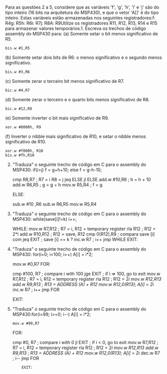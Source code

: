 Para as questões 2 a 5, considere que as variáveis 'f', 'g', 'h', 'i' e 'j' são do tipo inteiro (16 bits na arquitetura do MSP430), e que o vetor 'A[]' é do tipo inteiro. Estas variáveis estão armazenadas nos seguintes registradores:f: R4g: R5h: R6i: R7j: R8A: R9Utilize os registradores R11, R12, R13, R14 e R15 para armazenar valores temporários.1. Escreva os trechos de código assembly do MSP430 para:
(a) Somente setar o bit menos significativo de R5.

    bis.w #1,R5
(b) Somente setar dois bits de R6: o menos significativo e o segundo menos significativo.

    bis.w #3,R6
(c) Somente zerar o terceiro bit menos significativo de R7.

    bic.w #4,R7
(d) Somente zerar o terceiro e o quarto bits menos significativo de R8.

    bic.w #12,R8
(e) Somente inverter o bit mais significativo de R9.

    xor.w #8000h, R9
(f) Inverter o nibble mais significativo de R10, e setar o nibble menos significativo de R10.

    xor.w #f000h, R10
    bis.w #fh,R10
2. "Traduza" o seguinte trecho de código em C para o assembly do MSP430:
if(i>j) f = g+h+10;
else f = g-h-10;

    cmp R8,R7 ; R7 = i R8 = j
    jeq ELSE 
    jl ELSE
    add.w #10,R6 ; h = h + 10
    add.w R6,R5 ; g = g + h
    mov.w R5,R4 ; f = g

    ELSE: 

    sub.w #10 ,R6
    sub.w R6,R5
    mov.w R5,R4

3. "Traduza" o seguinte trecho de código em C para o assembly do MSP430:
while(save[i]!=k) i++;

    WHILE:
    mov.w R7,R12 ; R7 = i, R12 = temporary register
    rla R12 ; R12 = 2*i
    add.w R10,R12 ; R12 = save, R12
    cmp 0(R12),R9 ; compara save [i] com 
    jeq EXIT ; save [i] == k ?
    inc.w R7  ; i++
    jmp WHILE
    EXIT:

4. "Traduza" o seguinte trecho de código em C para o assembly do MSP430:
for(i=0; i<100; i++) A[i] = i*2;

    mov.w #0,R7
    FOR:

    cmp #100, R7 ; compare i with 100
    jge EXIT ; if i => 100, go to exit
    mov.w R7,R12 ; R7 = i, R12 = temporary register
    rla R12 ; R12 = 2*i
    mov.w R12,R13
    add.w R9,R13 ; R13 = ADDRESS (A) + R12
    mov.w R12,0(R13);  A[i] = 2*i
    inc.w R7 ; i++
    jmp FOR 

    EXIT:

5. "Traduza" o seguinte trecho de código em C para o assembly do MSP430:for(i=99; i>=0; i--) A[i] = i*2;

       mov.w #99,R7
    FOR:

    cmp #0, R7 ; compare i with 0
    jl EXIT ; if i < 0, go to exit
    mov.w R7,R12 ; R7 = i, R12 = temporary register
    rla R12 ; R12 = 2*i
    mov.w R12,R13
    add.w R9,R13 ; R13 = ADDRESS (A) + R12
    mov.w R12,0(R13);  A[i] = 2*i
           dec.w R7 ; i--
           jmp FOR 
       
           EXIT:
